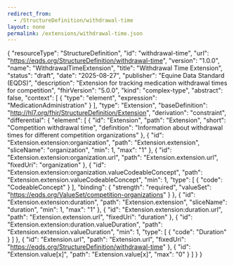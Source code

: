 ```yaml
---
redirect_from:
  - /StructureDefinition/withdrawal-time
layout: none
permalink: /extensions/withdrawal-time.json
---
```

{
  "resourceType": "StructureDefinition",
  "id": "withdrawal-time",
  "url": "https://eqds.org/StructureDefinition/withdrawal-time",
  "version": "1.0.0",
  "name": "WithdrawalTimeExtension",
  "title": "Withdrawal Time Extension",
  "status": "draft",
  "date": "2025-08-27",
  "publisher": "Equine Data Standard (EQDS)",
  "description": "Extension for tracking medication withdrawal times for competition",
  "fhirVersion": "5.0.0",
  "kind": "complex-type",
  "abstract": false,
  "context": [
    {
      "type": "element",
      "expression": "MedicationAdministration"
    }
  ],
  "type": "Extension",
  "baseDefinition": "http://hl7.org/fhir/StructureDefinition/Extension",
  "derivation": "constraint",
  "differential": {
    "element": [
      {
        "id": "Extension",
        "path": "Extension",
        "short": "Competition withdrawal time",
        "definition": "Information about withdrawal times for different competition organizations"
      },
      {
        "id": "Extension.extension:organization",
        "path": "Extension.extension",
        "sliceName": "organization",
        "min": 1,
        "max": "1"
      },
      {
        "id": "Extension.extension:organization.url",
        "path": "Extension.extension.url",
        "fixedUri": "organization"
      },
      {
        "id": "Extension.extension:organization.valueCodeableConcept",
        "path": "Extension.extension.valueCodeableConcept",
        "min": 1,
        "type": [
          {
            "code": "CodeableConcept"
          }
        ],
        "binding": {
          "strength": "required",
          "valueSet": "https://eqds.org/ValueSet/competition-organizations"
        }
      },
      {
        "id": "Extension.extension:duration",
        "path": "Extension.extension",
        "sliceName": "duration",
        "min": 1,
        "max": "1"
      },
      {
        "id": "Extension.extension:duration.url",
        "path": "Extension.extension.url",
        "fixedUri": "duration"
      },
      {
        "id": "Extension.extension:duration.valueDuration",
        "path": "Extension.extension.valueDuration",
        "min": 1,
        "type": [
          {
            "code": "Duration"
          }
        ]
      },
      {
        "id": "Extension.url",
        "path": "Extension.url",
        "fixedUri": "https://eqds.org/StructureDefinition/withdrawal-time"
      },
      {
        "id": "Extension.value[x]",
        "path": "Extension.value[x]",
        "max": "0"
      }
    ]
  }
}